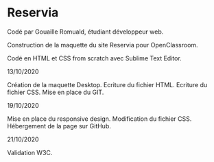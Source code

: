# Reservia

Codé par Gouaille Romuald, étudiant développeur web.

Construction de la maquette du site Reservia pour OpenClassroom.

Codé en HTML et CSS from scratch avec Sublime Text Editor.

13/10/2020

Création de la maquette Desktop.
Ecriture du fichier HTML.
Ecriture du fichier CSS.
Mise en place du GIT.

19/10/2020

Mise en place du responsive design.
Modification du fichier CSS.
Hébergement de la page sur GitHub.

21/10/2020

Validation W3C.
